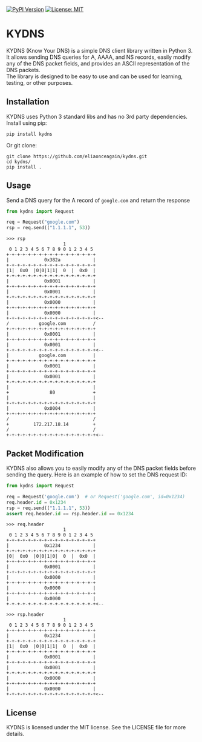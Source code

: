 [![PyPI Version][pypi-image]][pypi-url]
[![License: MIT](https://img.shields.io/badge/License-MIT-yellow.svg)](https://opensource.org/licenses/MIT)

[pypi-image]: https://img.shields.io/pypi/v/kydns
[pypi-url]: https://pypi.org/project/kydns

# KYDNS

KYDNS (Know Your DNS) is a simple DNS client library written in Python 3. 
It allows sending DNS queries for A, AAAA, and NS records, easily modify any of the DNS packet fields, and provides an ASCII representation of the DNS packets.  
The library is designed to be easy to use and can be used for learning, testing, or other purposes.

## Installation

KYDNS uses Python 3 standard libs and has no 3rd party dependencies. Install using pip:
```shell
pip install kydns
```
Or git clone:
```shell
git clone https://github.com/eliaonceagain/kydns.git
cd kydns/
pip install .
```

## Usage

Send a DNS query for the A record of `google.com` and return the response

```python
from kydns import Request

req = Request("google.com")
rsp = req.send(("1.1.1.1", 53))
```
```text
>>> rsp
                     1
 0 1 2 3 4 5 6 7 8 9 0 1 2 3 4 5
+-+-+-+-+-+-+-+-+-+-+-+-+-+-+-+-+
|             0x382a            |
+-+-+-+-+-+-+-+-+-+-+-+-+-+-+-+-+
|1|  0x0  |0|0|1|1|  0  |  0x0  |
+-+-+-+-+-+-+-+-+-+-+-+-+-+-+-+-+
|             0x0001            |
+-+-+-+-+-+-+-+-+-+-+-+-+-+-+-+-+
|             0x0001            |
+-+-+-+-+-+-+-+-+-+-+-+-+-+-+-+-+
|             0x0000            |
+-+-+-+-+-+-+-+-+-+-+-+-+-+-+-+-+
|             0x0000            |
+-+-+-+-+-+-+-+-+-+-+-+-+-+-+-+-+<--
/           google.com          /
+-+-+-+-+-+-+-+-+-+-+-+-+-+-+-+-+
|             0x0001            |
+-+-+-+-+-+-+-+-+-+-+-+-+-+-+-+-+
|             0x0001            |
+-+-+-+-+-+-+-+-+-+-+-+-+-+-+-+-+<--
|           google.com          |
+-+-+-+-+-+-+-+-+-+-+-+-+-+-+-+-+
|             0x0001            |
+-+-+-+-+-+-+-+-+-+-+-+-+-+-+-+-+
|             0x0001            |
+-+-+-+-+-+-+-+-+-+-+-+-+-+-+-+-+
|                               |
+               80              +
|                               |
+-+-+-+-+-+-+-+-+-+-+-+-+-+-+-+-+
|             0x0004            |
+-+-+-+-+-+-+-+-+-+-+-+-+-+-+-+-+
/                               /
+         172.217.18.14         +
/                               /
+-+-+-+-+-+-+-+-+-+-+-+-+-+-+-+-+<--
```

## Packet Modification

KYDNS also allows you to easily modify any of the DNS packet fields before sending the query. 
Here is an example of how to set the DNS request ID:

```python
from kydns import Request

req = Request('google.com')  # or Request('google.com', id=0x1234)
req.header.id = 0x1234  
rsp = req.send(("1.1.1.1", 53))
assert req.header.id == rsp.header.id == 0x1234
```
```text
>>> req.header
                     1
 0 1 2 3 4 5 6 7 8 9 0 1 2 3 4 5
+-+-+-+-+-+-+-+-+-+-+-+-+-+-+-+-+
|             0x1234            |
+-+-+-+-+-+-+-+-+-+-+-+-+-+-+-+-+
|0|  0x0  |0|0|1|0|  0  |  0x0  |
+-+-+-+-+-+-+-+-+-+-+-+-+-+-+-+-+
|             0x0001            |
+-+-+-+-+-+-+-+-+-+-+-+-+-+-+-+-+
|             0x0000            |
+-+-+-+-+-+-+-+-+-+-+-+-+-+-+-+-+
|             0x0000            |
+-+-+-+-+-+-+-+-+-+-+-+-+-+-+-+-+
|             0x0000            |
+-+-+-+-+-+-+-+-+-+-+-+-+-+-+-+-+<--

>>> rsp.header
                     1
 0 1 2 3 4 5 6 7 8 9 0 1 2 3 4 5
+-+-+-+-+-+-+-+-+-+-+-+-+-+-+-+-+
|             0x1234            |
+-+-+-+-+-+-+-+-+-+-+-+-+-+-+-+-+
|1|  0x0  |0|0|1|1|  0  |  0x0  |
+-+-+-+-+-+-+-+-+-+-+-+-+-+-+-+-+
|             0x0001            |
+-+-+-+-+-+-+-+-+-+-+-+-+-+-+-+-+
|             0x0001            |
+-+-+-+-+-+-+-+-+-+-+-+-+-+-+-+-+
|             0x0000            |
+-+-+-+-+-+-+-+-+-+-+-+-+-+-+-+-+
|             0x0000            |
+-+-+-+-+-+-+-+-+-+-+-+-+-+-+-+-+<--
```

## License

KYDNS is licensed under the MIT license. See the LICENSE file for more details.
